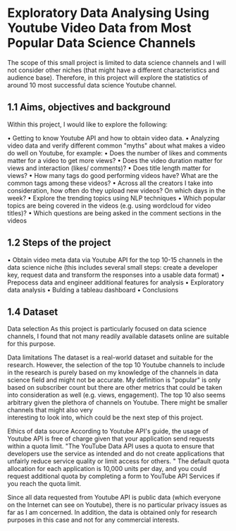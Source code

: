 # Exploratory Data Analysing Using Youtube Video Data from Most Popular Data Science Channels

The scope of this small project is limited to data science channels and I will not consider other niches (that might have a different characteristics and audience base). Therefore, in this project will explore the statistics of around 10 most successful data science Youtube channel.

## 1.1 Aims, objectives and background

Within this project, I would like to explore the following:

  • Getting to know Youtube API and how to obtain video data.
  • Analyzing video data and verify different common "myths" about what makes a video do well on Youtube, for example:
  • Does the number of likes and comments matter for a video to get more views?
  • Does the video duration matter for views and interaction (likes/ comments)?
  • Does title length matter for views?
  • How many tags do good performing videos have? What are the common tags among these videos?
  • Across all the creators I take into consideration, how often do they upload new videos? On which days in the week?
  • Explore the trending topics using NLP techniques
  • Which popular topics are being covered in the videos (e.g. using wordcloud for video titles)?
  • Which questions are being asked in the comment sections in the videos


  ## 1.2 Steps of the project
  
  • Obtain video meta data via Youtube API for the top 10-15 channels in the data science niche (this includes several small steps: create 
    a developer key, request data and transform the responses into a usable data format)
  • Prepocess data and engineer additional features for analysis
  • Exploratory data analysis
  • Bulding a tableau dashboard
  • Conclusions

  ## 1.4 Dataset
  
  Data selection
  As this project is particularly focused on data science channels, I found that not many readily available datasets online are suitable      for this purpose.

  Data limitations
  The dataset is a real-world dataset and suitable for the research. However, the selection of the top 10 Youtube channels to include in      the research is purely based on my knowledge of the channels in data science field and might not be accurate. My definition is "popular"    is only based on subscriber count but there are other metrics that could be taken into consideration as well (e.g. views, engagement).      The top 10 also seems arbitrary given the plethora of channels on Youtube. There might be smaller channels that might also very       
  interesting to look into, which could be the next step of this project.

  Ethics of data source
  According to Youtube API's guide, the usage of Youtube API is free of charge given that your application send requests within a quota 
  limit. "The YouTube Data API uses a quota to ensure that developers use the service as intended and do not create applications that 
  unfairly reduce service quality or limit access for others. " The default quota allocation for each application is 10,000 units per day, 
  and you could request additional quota by completing a form to YouTube API Services if you reach the quota limit.

  Since all data requested from Youtube API is public data (which everyone on the Internet can see on Youtube), there is no particular 
  privacy issues as far as I am concerned. In addition, the data is obtained only for research purposes in this case and not for any 
  commercial interests.
